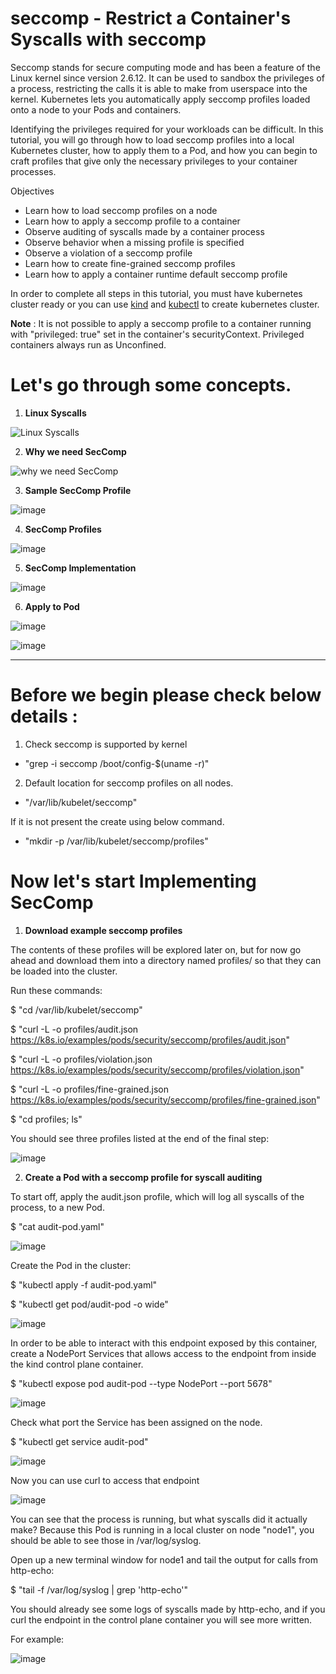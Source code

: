 # seccomp - **Restrict a Container's Syscalls with seccomp**

Seccomp stands for secure computing mode and has been a feature of the Linux kernel since version 2.6.12. It can be used to sandbox the privileges of a process, restricting the calls it is able to make from userspace into the kernel. Kubernetes lets you automatically apply seccomp profiles loaded onto a node to your Pods and containers.

Identifying the privileges required for your workloads can be difficult. In this tutorial, you will go through how to load seccomp profiles into a local Kubernetes cluster, how to apply them to a Pod, and how you can begin to craft profiles that give only the necessary privileges to your container processes.

Objectives
* Learn how to load seccomp profiles on a node
* Learn how to apply a seccomp profile to a container
* Observe auditing of syscalls made by a container process
* Observe behavior when a missing profile is specified
* Observe a violation of a seccomp profile
* Learn how to create fine-grained seccomp profiles
* Learn how to apply a container runtime default seccomp profile

In order to complete all steps in this tutorial, you must have kubernetes cluster ready or you can use [kind](https://kubernetes.io/docs/tasks/tools/#kind) and [kubectl](https://kubernetes.io/docs/tasks/tools/#kubectl) to create kubernetes cluster.


**Note** : It is not possible to apply a seccomp profile to a container running with "privileged: true" set in the container's securityContext. Privileged containers always run as Unconfined.

# Let's go through some concepts.

1. **Linux Syscalls**

![Linux Syscalls](https://user-images.githubusercontent.com/88305831/177759943-aa9fcf00-50fa-4a44-b036-d4aaa43c86b9.png)

2. **Why we need SecComp**

![why we need SecComp](https://user-images.githubusercontent.com/88305831/177760892-c31a2248-f495-4882-8af9-ee7425240ecb.png)

3. **Sample SecComp Profile**

![image](https://user-images.githubusercontent.com/88305831/177761551-f8ed74f5-7285-4c13-b5c9-c77f618253d2.png)

4. **SecComp Profiles**

![image](https://user-images.githubusercontent.com/88305831/177762179-7ba7be1e-a1f2-499f-b442-a8c1fc420a70.png)

5. **SecComp Implementation**

![image](https://user-images.githubusercontent.com/88305831/177762821-24621e96-e816-4cca-96bf-9919cabbea9a.png)

6. **Apply to Pod**

![image](https://user-images.githubusercontent.com/88305831/177763515-b9a6638f-8049-4220-a2a1-2a65642f10b0.png)

![image](https://user-images.githubusercontent.com/88305831/177764070-3c1ae505-e8a2-4b3b-a431-371a1265550a.png)

---

# Before we begin please check below details :

1. Check seccomp is supported by kernel
* "grep -i seccomp /boot/config-$(uname -r)"

2. Default location for seccomp profiles on all nodes.
* "/var/lib/kubelet/seccomp"

If it is not present the create using below command.

* "mkdir -p /var/lib/kubelet/seccomp/profiles"

# Now let's start Implementing SecComp

1. **Download example seccomp profiles**

The contents of these profiles will be explored later on, but for now go ahead and download them into a directory named profiles/ so that they can be loaded into the cluster.

Run these commands:

$ "cd /var/lib/kubelet/seccomp"

$ "curl -L -o profiles/audit.json https://k8s.io/examples/pods/security/seccomp/profiles/audit.json"

$ "curl -L -o profiles/violation.json https://k8s.io/examples/pods/security/seccomp/profiles/violation.json"

$ "curl -L -o profiles/fine-grained.json https://k8s.io/examples/pods/security/seccomp/profiles/fine-grained.json"

$ "cd profiles; ls"

You should see three profiles listed at the end of the final step:

![image](https://user-images.githubusercontent.com/88305831/177765428-f10febc4-177d-46d7-a360-e35158c8bb3e.png)

2. **Create a Pod with a seccomp profile for syscall auditing**

To start off, apply the audit.json profile, which will log all syscalls of the process, to a new Pod.

$ "cat audit-pod.yaml" 

![image](https://user-images.githubusercontent.com/88305831/177770581-530410fb-3133-4f41-92be-155605dc0dc7.png)

Create the Pod in the cluster:

$ "kubectl apply -f audit-pod.yaml"

$ "kubectl get pod/audit-pod -o wide"

![image](https://user-images.githubusercontent.com/88305831/177772515-ffe5cc04-269e-44f3-9b5c-73414dddbbcc.png)


In order to be able to interact with this endpoint exposed by this container, create a NodePort Services that allows access to the endpoint from inside the kind control plane container.

$ "kubectl expose pod audit-pod --type NodePort --port 5678"

![image](https://user-images.githubusercontent.com/88305831/177771607-f647e60c-c7bf-458b-baf6-ca1e29bae77c.png)

Check what port the Service has been assigned on the node.

$ "kubectl get service audit-pod"

![image](https://user-images.githubusercontent.com/88305831/177771676-bd156e32-eaa2-4703-b1d6-76c948054873.png)

Now you can use curl to access that endpoint

![image](https://user-images.githubusercontent.com/88305831/177772063-4444c537-96db-470e-b2da-8d3a2d7bf983.png)

You can see that the process is running, but what syscalls did it actually make? Because this Pod is running in a local cluster on node "node1", you should be able to see those in /var/log/syslog. 

Open up a new terminal window for node1 and tail the output for calls from http-echo:

$ "tail -f /var/log/syslog | grep 'http-echo'"

You should already see some logs of syscalls made by http-echo, and if you curl the endpoint in the control plane container you will see more written.

For example:

![image](https://user-images.githubusercontent.com/88305831/177772730-b423d54a-c511-4f18-9b1d-9d97dfee415a.png)








